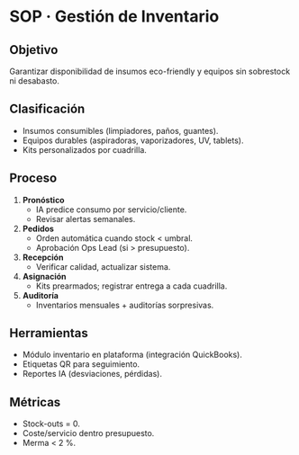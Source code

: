 # SOP · Gestión de Inventario

## Objetivo

Garantizar disponibilidad de insumos eco-friendly y equipos sin sobrestock ni desabasto.

## Clasificación

- Insumos consumibles (limpiadores, paños, guantes).
- Equipos durables (aspiradoras, vaporizadores, UV, tablets).
- Kits personalizados por cuadrilla.

## Proceso

1. **Pronóstico**
   - IA predice consumo por servicio/cliente.
   - Revisar alertas semanales.
2. **Pedidos**
   - Orden automática cuando stock < umbral.
   - Aprobación Ops Lead (si > presupuesto).
3. **Recepción**
   - Verificar calidad, actualizar sistema.
4. **Asignación**
   - Kits prearmados; registrar entrega a cada cuadrilla.
5. **Auditoría**
   - Inventarios mensuales + auditorías sorpresivas.

## Herramientas

- Módulo inventario en plataforma (integración QuickBooks).
- Etiquetas QR para seguimiento.
- Reportes IA (desviaciones, pérdidas).

## Métricas

- Stock-outs = 0.
- Coste/servicio dentro presupuesto.
- Merma < 2 %.
